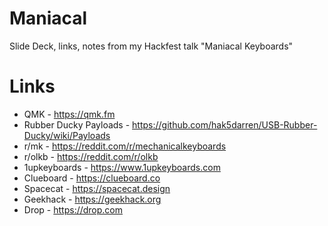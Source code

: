 # Maniacal
Slide Deck, links, notes from my Hackfest talk "Maniacal Keyboards"

# Links

* QMK - https://qmk.fm
* Rubber Ducky Payloads - https://github.com/hak5darren/USB-Rubber-Ducky/wiki/Payloads
* r/mk - https://reddit.com/r/mechanicalkeyboards
* r/olkb - https://reddit.com/r/olkb
* 1upkeyboards - https://www.1upkeyboards.com
* Clueboard - https://clueboard.co
* Spacecat - https://spacecat.design
* Geekhack - https://geekhack.org
* Drop - https://drop.com